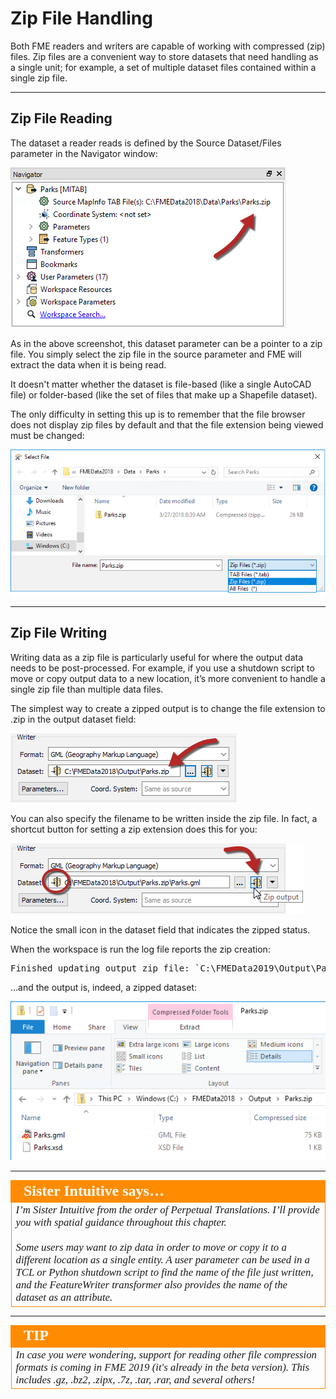 # Zip File Handling

Both FME readers and writers are capable of working with compressed (zip) files. Zip files are a convenient way to store datasets that need handling as a single unit; for example, a set of multiple dataset files contained within a single zip file.

---

## Zip File Reading ##

The dataset a reader reads is defined by the Source Dataset/Files parameter in the Navigator window:

![](./Images/Img3.000.ZipFileReader.png) 

As in the above screenshot, this dataset parameter can be a pointer to a zip file. You simply select the zip file in the source parameter and FME will extract the data when it is being read. 

It doesn't matter whether the dataset is file-based (like a single AutoCAD file) or folder-based (like the set of files that make up a Shapefile dataset).

The only difficulty in setting this up is to remember that the file browser does not display zip files by default and that the file extension being viewed must be changed:

![](./Images/Img3.001.ZipFileBrowseDataset.png)

---

## Zip File Writing ##

Writing data as a zip file is particularly useful for where the output data needs to be post-processed. For example, if you use a shutdown script to move or copy output data to a new location, it’s more convenient to handle a single zip file than multiple data files.

The simplest way to create a zipped output is to change the file extension to .zip in the output dataset field:

![](./Images/Img3.002.ZipFileExtension.png) 

You can also specify the filename to be written inside the zip file. In fact, a shortcut button for setting a zip extension does this for you:

![](./Images/Img3.003.ZipDatasetButton.png) 

Notice the small icon in the dataset field that indicates the zipped status.

When the workspace is run the log file reports the zip creation:

<pre>
Finished updating output zip file: `C:\FMEData2019\Output\Parks.zip'
</pre>

...and the output is, indeed, a zipped dataset: 

![](./Images/Img3.004.ZippedOutputDataset.png) 

---

<!--Person X Says Section-->
<!--Sister Intuitive is the representative for this chapter-->

<table style="border-spacing: 0px">
<tr>
<td style="vertical-align:middle;background-color:darkorange;border: 2px solid darkorange">
<i class="fa fa-quote-left fa-lg fa-pull-left fa-fw" style="color:white;padding-right: 12px;vertical-align:text-top"></i>
<span style="color:white;font-size:x-large;font-weight: bold;font-family:serif">Sister Intuitive says…</span>
</td>
</tr>

<tr>
<td style="border: 1px solid darkorange">
<span style="font-family:serif; font-style:italic; font-size:larger">
I’m Sister Intuitive from the order of Perpetual Translations. I’ll provide you with spatial guidance throughout this chapter.
<br><br>Some users may want to zip data in order to move or copy it to a different location as a single entity. A user parameter can be used in a TCL or Python shutdown script to find the name of the file just written, and the FeatureWriter transformer also provides the name of the dataset as an attribute.
</span>
</td>
</tr>
</table>

---

<!--Tip Section--> 

<table style="border-spacing: 0px">
<tr>
<td style="vertical-align:middle;background-color:darkorange;border: 2px solid darkorange">
<i class="fa fa-info-circle fa-lg fa-pull-left fa-fw" style="color:white;padding-right: 12px;vertical-align:text-top"></i>
<span style="color:white;font-size:x-large;font-weight: bold;font-family:serif">TIP</span>
</td>
</tr>

<tr>
<td style="border: 1px solid darkorange">
<span style="font-family:serif; font-style:italic; font-size:larger">
In case you were wondering, support for reading other file compression formats is coming in FME 2019 (it's already in the beta version). This includes .gz, .bz2, .zipx, .7z, .tar, .rar, and several others!
</span>
</td>
</tr>
</table>
